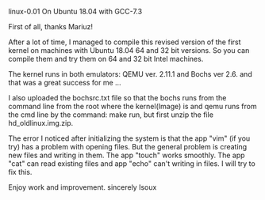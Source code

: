 linux-0.01 On Ubuntu 18.04 with GCC-7.3

First of all, thanks Mariuz!

After a lot of time, I managed to compile this revised version of the first kernel on machines with Ubuntu 18.04 64 and 32 bit versions. So you can compile them and try them on 64 and 32 bit Intel machines.

The kernel runs in both emulators: QEMU ver. 2.11.1 and Bochs ver 2.6. and that was a great success for me ...

I also uploaded the bochsrc.txt file so that the bochs runs from the command line from the root where the kernel(Image) is
and qemu runs from the cmd line by the command: make run, but first unzip the file hd_oldlinux.img.zip.

The error I noticed after initializing the system is that the app "vim" (if you try) has a problem with opening files.
But the general  problem is creating new files and writing in them. The app "touch" works smoothly. 
The app "cat" can read existing files and app "echo" can't writing in files.
I will try to fix this.

Enjoy work and improvement.
sincerely 
Isoux
